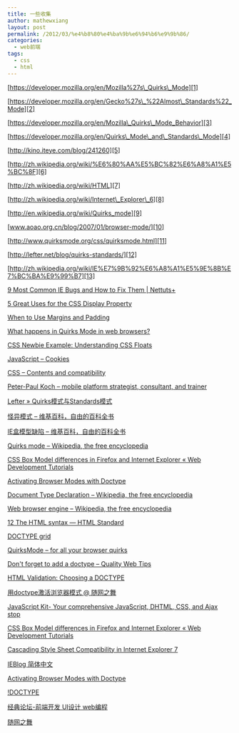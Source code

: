 ```yaml
---
title: 一些收集
author: mathewxiang
layout: post
permalink: /2012/03/%e4%b8%80%e4%ba%9b%e6%94%b6%e9%9b%86/
categories:
  - web前端
tags:
  - css
  - html
---
```

[https://developer.mozilla.org/en/Mozilla%27s\_Quirks\_Mode][1]

[https://developer.mozilla.org/en/Gecko%27s\_%22Almost\_Standards%22_Mode][2]

[https://developer.mozilla.org/en/Mozilla\_Quirks\_Mode_Behavior][3]

[https://developer.mozilla.org/en/Quirks\_Mode\_and\_Standards\_Mode][4]

[http://kino.iteye.com/blog/241260][5]

[http://zh.wikipedia.org/wiki/%E6%80%AA%E5%BC%82%E6%A8%A1%E5%BC%8F][6]

[http://zh.wikipedia.org/wiki/HTML][7]

[http://zh.wikipedia.org/wiki/Internet\_Explorer\_6][8]

[http://en.wikipedia.org/wiki/Quirks_mode][9]

[www.aoao.org.cn/blog/2007/01/browser-mode/][10]

[http://www.quirksmode.org/css/quirksmode.html][11]

[http://lefter.net/blog/quirks-standards/][12]

[http://zh.wikipedia.org/wiki/IE%E7%9B%92%E6%A8%A1%E5%9E%8B%E7%BC%BA%E9%99%B7][13]

[9 Most Common IE Bugs and How to Fix Them | Nettuts+][14]

[5 Great Uses for the CSS Display Property][15]

[When to Use Margins and Padding][16]

[What happens in Quirks Mode in web browsers?][17]

[CSS Newbie Example: Understanding CSS Floats][18]

[JavaScript – Cookies][19]

[CSS – Contents and compatibility][20]

[Peter-Paul Koch – mobile platform strategist, consultant, and trainer][21]

[Lefter » Quirks模式与Standards模式][22]

[怪异模式 – 维基百科，自由的百科全书][23]

[IE盒模型缺陷 – 维基百科，自由的百科全书][24]

[Quirks mode – Wikipedia, the free encyclopedia][25]

[CSS Box Model differences in Firefox and Internet Explorer « Web Development Tutorials][26]

[Activating Browser Modes with Doctype][27]

[Document Type Declaration – Wikipedia, the free encyclopedia][28]

[Web browser engine – Wikipedia, the free encyclopedia][29]

[12 The HTML syntax — HTML Standard][30]

[DOCTYPE grid][31]

[QuirksMode – for all your browser quirks][32]

[Don&apos;t forget to add a doctype – Quality Web Tips][33]

[HTML Validation: Choosing a DOCTYPE][34]

[用doctype激活浏览器模式 @ 随网之舞][35]

[JavaScript Kit- Your comprehensive JavaScript, DHTML, CSS, and Ajax stop][36]

[CSS Box Model differences in Firefox and Internet Explorer « Web Development Tutorials][26]

[Cascading Style Sheet Compatibility in Internet Explorer 7][37]

[IEBlog 简体中文][38]

[Activating Browser Modes with Doctype][27]

[!DOCTYPE][39]

[经典论坛-前端开发 UI设计 web编程][40]

[随网之舞][41]

 [1]: https://developer.mozilla.org/en/Mozilla%27s_Quirks_Mode "https://developer.mozilla.org/en/Mozilla%27s_Quirks_Mode"
 [2]: https://developer.mozilla.org/en/Gecko%27s_%22Almost_Standards%22_Mode "https://developer.mozilla.org/en/Gecko%27s_%22Almost_Standards%22_Mode"
 [3]: https://developer.mozilla.org/en/Mozilla_Quirks_Mode_Behavior "https://developer.mozilla.org/en/Mozilla_Quirks_Mode_Behavior"
 [4]: https://developer.mozilla.org/en/Quirks_Mode_and_Standards_Mode "https://developer.mozilla.org/en/Quirks_Mode_and_Standards_Mode"
 [5]: http://kino.iteye.com/blog/241260 "http://kino.iteye.com/blog/241260"
 [6]: http://zh.wikipedia.org/wiki/%E6%80%AA%E5%BC%82%E6%A8%A1%E5%BC%8F "http://zh.wikipedia.org/wiki/%E6%80%AA%E5%BC%82%E6%A8%A1%E5%BC%8F"
 [7]: http://zh.wikipedia.org/wiki/HTML "http://zh.wikipedia.org/wiki/HTML"
 [8]: http://zh.wikipedia.org/wiki/Internet_Explorer_6 "http://zh.wikipedia.org/wiki/Internet_Explorer_6"
 [9]: http://en.wikipedia.org/wiki/Quirks_mode "http://en.wikipedia.org/wiki/Quirks_mode"
 [10]: http://www.aoao.org.cn/blog/2007/01/browser-mode/
 [11]: http://www.quirksmode.org/css/quirksmode.html "http://www.quirksmode.org/css/quirksmode.html"
 [12]: http://lefter.net/blog/quirks-standards/ "http://lefter.net/blog/quirks-standards/"
 [13]: http://zh.wikipedia.org/wiki/IE%E7%9B%92%E6%A8%A1%E5%9E%8B%E7%BC%BA%E9%99%B7 "http://zh.wikipedia.org/wiki/IE%E7%9B%92%E6%A8%A1%E5%9E%8B%E7%BC%BA%E9%99%B7"
 [14]: http://net.tutsplus.com/tutorials/html-css-techniques/9-most-common-ie-bugs-and-how-to-fix-them/
 [15]: http://www.cssnewbie.com/5-great-uses-for-the-css-display-property/
 [16]: http://www.cssnewbie.com/margins-and-padding-use/
 [17]: http://www.cs.tut.fi/~jkorpela/quirks-mode.html
 [18]: http://cssnewbie.com/example/css-float-property/
 [19]: http://www.quirksmode.org/js/cookies.html
 [20]: http://www.quirksmode.org/css/contents.html
 [21]: http://www.quirksmode.org/about/
 [22]: http://lefter.net/blog/quirks-standards/
 [23]: http://zh.wikipedia.org/wiki/%E6%80%AA%E5%BC%82%E6%A8%A1%E5%BC%8F
 [24]: http://zh.wikipedia.org/wiki/IE%E7%9B%92%E6%A8%A1%E5%9E%8B%E7%BC%BA%E9%99%B7#cite_note-6
 [25]: http://en.wikipedia.org/wiki/Quirks_mode
 [26]: http://www.renownedmedia.com/blog/css-box-model-differences-in-firefox-and-internet-explorer/
 [27]: http://hsivonen.iki.fi/doctype/
 [28]: http://en.wikipedia.org/wiki/Document_Type_Declaration
 [29]: http://en.wikipedia.org/wiki/Layout_engine
 [30]: http://www.whatwg.org/specs/web-apps/current-work/multipage/syntax.html#the-doctype
 [31]: http://meyerweb.com/eric/dom/dtype/dtype-grid.html
 [32]: http://www.quirksmode.org/
 [33]: http://www.w3.org/QA/Tips/Doctype
 [34]: http://htmlhelp.com/tools/validator/doctype.html
 [35]: http://dancewithnet.com/2009/06/14/activating-browser-modes-with-doctype/
 [36]: http://www.javascriptkit.com/
 [37]: http://msdn.microsoft.com/en-us/library/Bb250496
 [38]: http://blogs.msdn.com/b/ie_cn/
 [39]: http://www.blooberry.com/indexdot/html/tagpages/d/doctype.htm#dtypeswitch
 [40]: http://bbs.blueidea.com/forum.php
 [41]: http://dancewithnet.com/